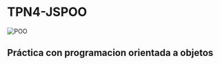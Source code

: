 # TPN4-JSPOO
![POO](https://davidinformatico.com/static/36768a29b89784538f431d6042df1d06/381e5/POO-cover.webp)


## Práctica con programacion orientada a objetos